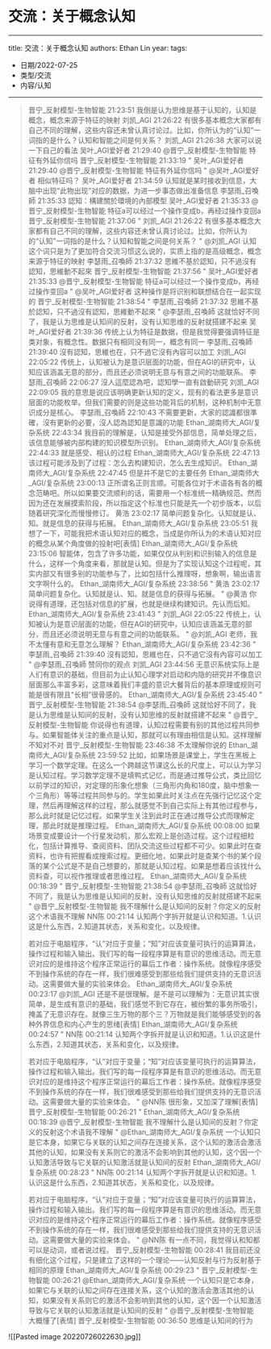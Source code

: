 # 交流：关于概念认知


---
title: 交流：关于概念认知
authors: Ethan Lin
year:
tags:
  - 日期/2022-07-25 
  - 类型/交流 
  - 内容/认知  
---



> 晋宁_反射模型-生物智能  21:23:51
我倒是认为思维是基于认知的，认知是概念，概念来源于特征的映射
刘凯_AGI  21:26:22
有很多基本概念大家都有自己不同的理解，这些内容还未曾认真讨论过。比如，你所认为的“认知”一词指的是什么？认知和智能之间是何关系？
刘凯_AGI  21:26:38
大家可以说一下自己的看法
吴叶_AGI爱好者  21:29:40
@晋宁_反射模型-生物智能 特征有外延你信吗
晋宁_反射模型-生物智能  21:33:19
" 吴叶_AGI爱好者 21:29:40
@晋宁_反射模型-生物智能 特征有外延你信吗 "
@吴叶_AGI爱好者 相似特征吗？
吴叶_AGI爱好者  21:34:59
认知就是某时接收到信息，大脑中出现“此物出现”对应的数据，为进一步事态做出准备信息
李瑟雨_召喚師  21:35:33
認知：構建關於環境的內部模型
吴叶_AGI爱好者  21:35:33
@晋宁_反射模型-生物智能 特征a可以经过一个操作变成b，再经过操作变回a
晋宁_反射模型-生物智能  21:37:06
" 刘凯_AGI 21:26:22
有很多基本概念大家都有自己不同的理解，这些内容还未曾认真讨论过。比如，你所认为的“认知”一词指的是什么？认知和智能之间是何关系？ "
@刘凯_AGI 认知这个词只是为了更加符合交流习惯这么说的，实质上指的是高级概念，概念来源于特征的映射
李瑟雨_召喚師  21:37:32
思維不基於認知，只不過沒有認知，思維動不起來
晋宁_反射模型-生物智能  21:37:56
" 吴叶_AGI爱好者 21:35:33
@晋宁_反射模型-生物智能 特征a可以经过一个操作变成b，再经过操作变回a "
@吴叶_AGI爱好者 这种操作是将识别和联想结合在一起实现的
晋宁_反射模型-生物智能  21:38:54
" 李瑟雨_召喚師 21:37:32
思維不基於認知，只不過沒有認知，思維動不起來 "
@李瑟雨_召喚師 这就恰好不同了，我是认为思维是认知间的反射，没有认知思维的反射就搭建不起来
吴叶_AGI爱好者  21:39:36
传统上认为特征是数据，但是我觉得要强调特征是类对象，有概念性。数据只有相同没有同一，概念有同一
李瑟雨_召喚師  21:39:40
沒有認知，思維也在，只不過它沒有內容可以加工
刘凯_AGI  22:05:22
传统上，认知被认为是意识层面的功能，但在AGI的研究中，认知应该涵盖无意的部分，而且还必须说明无意与有意之间的功能联系。
李瑟雨_召喚師  22:06:27
沒人這麼認為吧，認知學一直有啟動研究
刘凯_AGI  22:09:05
我的意思是说应该明确更新认知的定义，现有的看法更多是意识层面的功能枚举。但我们需要的则是这些功能背后的机制，这种机制中无意识成分是核心。
李瑟雨_召喚師  22:10:43
不需要更新，大家的認識都很準確，沒有更新的必要，沒人認為認知是意識的功能
Ethan_湖南师大_AGI/复杂系统  22:43:34
我目前的理解是，认知是接受外部信息，简单处理之后，该信息能够被内部构建的知识模型所识别。
Ethan_湖南师大_AGI/复杂系统  22:44:33
就是感受、相认的过程
Ethan_湖南师大_AGI/复杂系统  22:47:13
该过程可能涉及到了过程：怎么去构建知识，怎么去生成知识。
Ethan_湖南师大_AGI/复杂系统  22:47:45
但是并不是它的主要任务
Ethan_湖南师大_AGI/复杂系统  23:00:13
正所谓名正则言顺。可能各位对于术语各有各的概念范畴吧。所以如果要交流顺利的话，需要用一个标准统一精确规范。然而因为还在发展摸索阶段，所以指定这个标准也只能是先一个初步版本，以后随着研究深化而慢慢修订。
黄浩  23:02:17
简单问题复杂化。认知就是认、知。就是信息的获得与拓展。
Ethan_湖南师大_AGI/复杂系统  23:05:51
我想了一下，可能我把术语认知对应的概念，当成是你所认为的术语认知对应的概念从某个角度做的投射吧[表情]
Ethan_湖南师大_AGI/复杂系统  23:15:06
智能体，包含了许多功能，如果仅仅从判别和识别输入的信息是什么，这样一个角度来看，那就是认知。但是为了实现认知这个过程呢，其实内部又有很多别的功能参与了，比如包括什么推理呀，想象啊，输出语言文字啊什么的。
Ethan_湖南师大_AGI/复杂系统  23:38:56
" 黄浩 23:02:17
简单问题复杂化。认知就是认、知。就是信息的获得与拓展。 "
@黄浩 你说得有道理，还包括对信息的扩展，也就是继续构建知识。先认而后知。
Ethan_湖南师大_AGI/复杂系统  23:41:43
" 刘凯_AGI 22:05:22
传统上，认知被认为是意识层面的功能，但在AGI的研究中，认知应该涵盖无意的部分，而且还必须说明无意与有意之间的功能联系。 "
@刘凯_AGI 老师，我不太懂有意和无意怎么理解？
Ethan_湖南师大_AGI/复杂系统  23:42:36
" 李瑟雨_召喚師 21:39:40
沒有認知，思維也在，只不過它沒有內容可以加工 "
@李瑟雨_召喚師 赞同你的观点
刘凯_AGI  23:44:56
无意识系统实际上是人们有意识的基础，但目前为止认知心理学对启动和内隐的研究并不像意识层面那么丰富多彩，这意味着我们丰盛的意识大餐背后的基本原理或规则可能是很有限且“长相”很骨感的。
Ethan_湖南师大_AGI/复杂系统  23:45:40
" 晋宁_反射模型-生物智能 21:38:54
@李瑟雨_召喚師 这就恰好不同了，我是认为思维是认知间的反射，没有认知思维的反射就搭建不起来 "
@晋宁_反射模型-生物智能 你说得也有道理，认知过程需要有别的其他过程共同参与。如果智能体关注的重点是认知，那就可以有理由相信是认知。这样理解不知对不对
晋宁_反射模型-生物智能  23:46:38
不太理解你说的
Ethan_湖南师大_AGI/复杂系统  23:59:52
比如，如果场景是课堂上，学生在黑板上学习一个数学定理。在这么一个跨越这节课这么长的尺度上，可以认为学习是认知过程。学习数学定理不是填鸭式记忆，而是通过推导公式，类比回忆以前学过的知识，对定理的形象化想象（三角形内角和180度，脑中想象一个三角形）等等过程共同参与的。学生如果此时关注点在先强行记忆这个定理，然后再理解这样的过程，那么就感觉不到自己实际上有其他过程参与，那么此时就是记忆过程。如果学生关注到此时正在通过推导公式而理解定理，那此时就是推理过程。
Ethan_湖南师大_AGI/复杂系统  00:08:00
如果场景变成要设计一个行星发动机，那么宏观上是创造过程。这个过程细粒化，包括计算推导、查阅资料、团队交流这些过程都不可少。如果此时在查资料，也许有把握看成搜索过程。更细化地，如果此时是查某个书的某个段落的某个公式是不是自己想要的，那就是认知过程。如果是想着应该找什么资料查，可以视作推理或者思维过程。
Ethan_湖南师大_AGI/复杂系统  00:18:39
" 晋宁_反射模型-生物智能 21:38:54
@李瑟雨_召喚師 这就恰好不同了，我是认为思维是认知间的反射，没有认知思维的反射就搭建不起来 "
@晋宁_反射模型-生物智能 我不理解什么是认知间的反射？你定义的反射这个术语我不理解
NN陈  00:21:14
认知两个字拆开就是认识和知道。1.认识这是什么东西，2.知道其状态，关系和变化，以及规律。
> 
> 若对应于电脑程序，“认”对应于变量；“知”对应该变量可执行的运算算法，操作过程和输入输出。我们写的每一段程序算是有意识的思维活动。而无意识对应的是维持这个程序正常运行的幕后工作者：操作系统。就像程序感受不到操作系统的存在一样，我们很难感受到那些给我们提供支持的无意识活动。这需要做大量的实验来体会。
> Ethan_湖南师大_AGI/复杂系统  00:23:17
> @刘凯_AGI 还是不是很理解。是不是可以理解为：无意识其实很简单，是生成有意识的基础，我们感觉不到它存在，被纷繁的事务所吸引，掩盖了无意识存在。就像三生万物的那个三？万物就是我们能够感受到的各种外界信息和内心产生的思绪[表情]
> Ethan_湖南师大_AGI/复杂系统  00:24:57
> " NN陈 00:21:14
> 认知两个字拆开就是认识和知道。1.认识这是什么东西，2.知道其状态，关系和变化，以及规律。
> 
> 若对应于电脑程序，“认”对应于变量；“知”对应该变量可执行的运算算法，操作过程和输入输出。我们写的每一段程序算是有意识的思维活动。而无意识对应的是维持这个程序正常运行的幕后工作者：操作系统。就像程序感受不到操作系统的存在一样，我们很难感受到那些给我们提供支持的无意识活动。这需要做大量的实验来体会。 "
> @NN陈 很形象，又加深了理解[表情]
> 晋宁_反射模型-生物智能  00:26:21
> " Ethan_湖南师大_AGI/复杂系统 00:18:39
> @晋宁_反射模型-生物智能 我不理解什么是认知间的反射？你定义的反射这个术语我不理解 "
> @Ethan_湖南师大_AGI/复杂系统 一个认知只是它本身，如果它与关联的认知之间存在连接关系，这个认知的激活会激活其他的认知，如果没有关系则它的激活不会影响到其他的认知，这个因一个认知激活导致与它关联的认知激活就是认知间的反射
> Ethan_湖南师大_AGI/复杂系统  00:28:23
> " NN陈 00:21:14
> 认知两个字拆开就是认识和知道。1.认识这是什么东西，2.知道其状态，关系和变化，以及规律。
> 
> 若对应于电脑程序，“认”对应于变量；“知”对应该变量可执行的运算算法，操作过程和输入输出。我们写的每一段程序算是有意识的思维活动。而无意识对应的是维持这个程序正常运行的幕后工作者：操作系统。就像程序感受不到操作系统的存在一样，我们很难感受到那些给我们提供支持的无意识活动。这需要做大量的实验来体会。 "
> @NN陈 有一点不同，我觉得认和知都可以是动词，或者说过程。
> 晋宁_反射模型-生物智能  00:28:41
> 我目前还没有细化这个过程，只是建立了这样的一个理论——认知反射与行为反射基于相同的原理
> Ethan_湖南师大_AGI/复杂系统  00:29:23
> " 晋宁_反射模型-生物智能 00:26:21
> @Ethan_湖南师大_AGI/复杂系统 一个认知只是它本身，如果它与关联的认知之间存在连接关系，这个认知的激活会激活其他的认知，如果没有关系则它的激活不会影响到其他的认知，这个因一个认知激活导致与它关联的认知激活就是认知间的反射 "
> @晋宁_反射模型-生物智能 大概懂了[表情]
> 晋宁_反射模型-生物智能  00:36:50
> 思维是认知间的行为



![[Pasted image 20220726022630.jpg]]